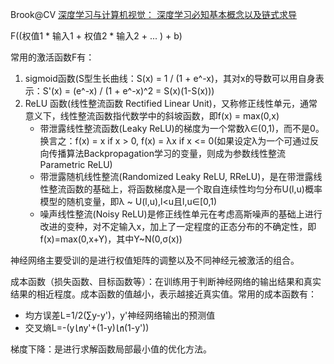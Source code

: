 Brook@CV
[深度学习与计算机视觉： 深度学习必知基本概念以及链式求导](https://www.cnblogs.com/wangguchangqing/p/10191266.html)    

F((权值1 * 输入1 + 权值2 * 输入2 + ... ) + b)

常用的激活函数F有：    
1. sigmoid函数(S型生长曲线：S(x) = 1 / (1 + e^-x)，其对x的导数可以用自身表示：S'(x) = (e^-x) / (1 + e^-x)^2 = S(x)(1-S(x)))
2. ReLU 函数(线性整流函数 Rectified Linear Unit)，又称修正线性单元，通常意义下，线性整流函数指代数学中的斜坡函数，即f(x) = max(0,x)<ul><li>带泄露线性整流函数(Leaky ReLU)的梯度为一个常数λ∈(0,1)，而不是0。换言之：f(x) = x if x > 0, f(x) = λx if x <= 0(如果设定λ为一个可通过反向传播算法Backpropagation学习的变量，则成为参数线性整流Parametric ReLU)</li><li>带泄露随机线性整流(Randomized Leaky ReLU, RReLU)，是在带泄露线性整流函数的基础上，将函数梯度λ是一个取自连续性均匀分布U(l,u)概率模型的随机变量，即λ ~ U(l,u),l<u且l,u∈[0,1)</li><li>
噪声线性整流(Noisy ReLU)是修正线性单元在考虑高斯噪声的基础上进行改进的变种，对不定输入x，加上了一定程度的正态分布的不确定性，即f(x)=max(0,x+Y)，其中Y~N(0,σ(x))</li></ul>

神经网络主要受训的是进行权值矩阵的调整以及不同神经元被激活的组合。

成本函数（损失函数、目标函数等）：在训练用于判断神经网络的输出结果和真实结果的相近程度。成本函数的值越小，表示越接近真实值。常用的成本函数有：
* 均方误差L=1/2(∑y-y')，y'神经网络输出的预测值
* 交叉熵L=-(y㏑y'+(1-y)㏑(1-y'))

梯度下降：是进行求解函数局部最小值的优化方法。
